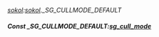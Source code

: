 _[sokol](../../modules/sokol/sokol-module.md):[sokol](../../modules/sokol/sokol-module.md).\_SG\_CULLMODE\_DEFAULT_
##### Const \_SG\_CULLMODE\_DEFAULT:[sg_cull_mode](../../modules/sokol/sokol-sg_cull_mode.md)
